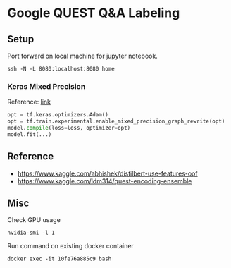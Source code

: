 # Google QUEST Q&A Labeling

## Setup

Port forward on local machine for jupyter notebook.

```
ssh -N -L 8080:localhost:8080 home
```

### Keras Mixed Precision 

Reference: [link](https://docs.nvidia.com/deeplearning/sdk/mixed-precision-training/index.html)

```python
opt = tf.keras.optimizers.Adam()
opt = tf.train.experimental.enable_mixed_precision_graph_rewrite(opt)
model.compile(loss=loss, optimizer=opt)
model.fit(...)
```

## Reference

- https://www.kaggle.com/abhishek/distilbert-use-features-oof
- https://www.kaggle.com/ldm314/quest-encoding-ensemble

## Misc

Check GPU usage

```
nvidia-smi -l 1
```

Run command on existing docker container

```
docker exec -it 10fe76a885c9 bash
```
